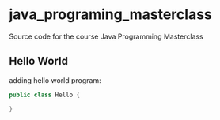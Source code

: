 # java_programing_masterclass
Source code for the course Java Programming Masterclass

## Hello World

adding hello world program:

```Java
public class Hello {

}
```